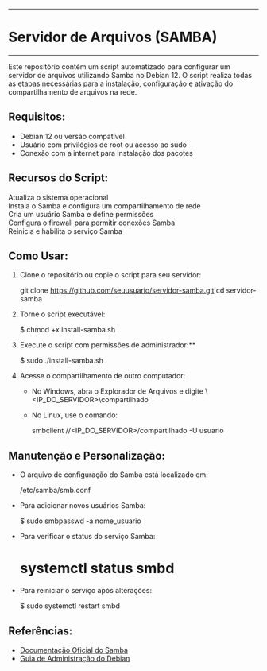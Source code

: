 --------------------------------
# Servidor de Arquivos (SAMBA) #
--------------------------------

Este repositório contém um script automatizado para configurar um servidor de arquivos utilizando Samba no Debian 12. 
O script realiza todas as etapas necessárias para a instalação, configuração e ativação do compartilhamento de arquivos na rede.

Requisitos:  
-----------

- Debian 12 ou versão compatível  
- Usuário com privilégios de root ou acesso ao sudo
- Conexão com a internet para instalação dos pacotes  

Recursos do Script: 
-------------------

Atualiza o sistema operacional  
Instala o Samba e configura um compartilhamento de rede  
Cria um usuário Samba e define permissões  
Configura o firewall para permitir conexões Samba  
Reinicia e habilita o serviço Samba  

Como Usar:
----------

1. Clone o repositório ou copie o script para seu servidor: 
  
   git clone https://github.com/seuusuario/servidor-samba.git
   cd servidor-samba
 

2. Torne o script executável: 
  
   $ chmod +x install-samba.sh
   

3. Execute o script com permissões de administrador:**  
   
   $ sudo ./install-samba.sh
  

4. Acesse o compartilhamento de outro computador: 
   - No Windows, abra o Explorador de Arquivos e digite \\<IP_DO_SERVIDOR>\compartilhado 
   - No Linux, use o comando:  
    
     smbclient //<IP_DO_SERVIDOR>/compartilhado -U usuario
    

Manutenção e Personalização: 
----------------------------

- O arquivo de configuração do Samba está localizado em:  
 
  /etc/samba/smb.conf
 
- Para adicionar novos usuários Samba:  
 
  $ sudo smbpasswd -a nome_usuario
  
- Para verificar o status do serviço Samba:  
  
  # systemctl status smbd
  
- Para reiniciar o serviço após alterações:  
  
  $ sudo systemctl restart smbd
  

Referências:
-----------

- [Documentação Oficial do Samba](https://www.samba.org/samba/docs/)  
- [Guia de Administração do Debian](https://wiki.debian.org/SambaServerSimple)  


